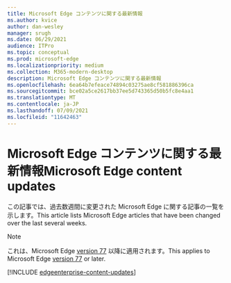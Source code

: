 ```yaml
---
title: Microsoft Edge コンテンツに関する最新情報
ms.author: kvice
author: dan-wesley
manager: srugh
ms.date: 06/29/2021
audience: ITPro
ms.topic: conceptual
ms.prod: microsoft-edge
ms.localizationpriority: medium
ms.collection: M365-modern-desktop
description: Microsoft Edge コンテンツに関する最新情報
ms.openlocfilehash: 6ea64b7efeace74894c03275ae8cf581886396ca
ms.sourcegitcommit: bce02a5ce2617bb37ee5d743365d50b5fc8e4aa1
ms.translationtype: MT
ms.contentlocale: ja-JP
ms.lasthandoff: 07/09/2021
ms.locfileid: "11642463"
---
```

# <a name="microsoft-edge-content-updates"></a><span data-ttu-id="5a23f-103">Microsoft Edge コンテンツに関する最新情報</span><span class="sxs-lookup"><span data-stu-id="5a23f-103">Microsoft Edge content updates</span></span>

<span data-ttu-id="5a23f-104">この記事では、過去数週間に変更された Microsoft Edge に関する記事の一覧を示します。</span><span class="sxs-lookup"><span data-stu-id="5a23f-104">This article lists Microsoft Edge articles that have been changed over the last several weeks.</span></span>

> [!NOTE]
> <span data-ttu-id="5a23f-105">これは、Microsoft Edge [version 77](https://support.microsoft.com/help/4027011/microsoft-edge-find-out-which-version-you-have?ocid=MicrosoftStore-EdgeVersion) 以降に適用されます。</span><span class="sxs-lookup"><span data-stu-id="5a23f-105">This applies to Microsoft Edge [version 77](https://support.microsoft.com/help/4027011/microsoft-edge-find-out-which-version-you-have?ocid=MicrosoftStore-EdgeVersion) or later.</span></span>

[!INCLUDE [edgeenterprise-content-updates](./includes/edgeenterprise-content-updates.md)]
